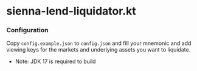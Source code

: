 # sienna-lend-liquidator.kt

### Configuration

Copy `config.example.json` to `config.json` and fill your mnemonic and add viewing keys for the markets and underlying assets you want to liquidate.

* Note: JDK 17 is required to build
